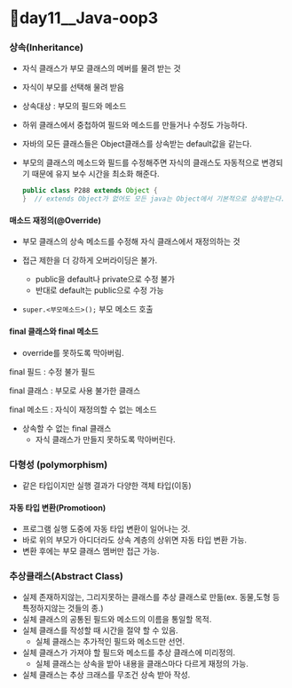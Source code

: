 # 📢day11__Java-oop3

### 상속(Inheritance)

- 자식 클래스가 부모 클래스의 메버를 물려 받는 것
- 자식이 부모를 선택해 물려 받음
- 상속대상 : 부모의 필드와 메소드
- 하위 클래스에서 중첩하여 필드와 메소드를 만들거나 수정도 가능하다.

- 자바의 모든 클래스들은 Object클래스를 상속받는 default값을 같는다.

- 부모의 클래스의 메소드와 필드를 수정해주면 자식의 클래스도 자동적으로 변경되기 때문에 유지 보수 시간을 최소화 해준다.

  ```java
  public class P288 extends Object {		
  }  // extends Object가 없어도 모든 java는 Object에서 기본적으로 상속받는다.
  ```



#### 매소드 재정의(@Override)

- 부모 클래스의 상속 메소드를 수정해 자식 클래스에서 재정의하는 것

- 접근 제한을 더 강하게 오버라이딩은 불가.
  - public을 default나 private으로 수정 불가
  - 반대로 default는 public으로 수정 가능

- `super.<부모메소드>();` 부모 메소드 호출



#### final 클래스와 final 메소드

- override를 못하도록 막아버림.

final 필드 : 수정 불가 필드

final 클래스 :  부모로 사용 불가한 클래스

final 메소드  : 자식이 재정의할 수 없는 메소드

- 상속할 수 없는 final 클래스
  -  자식 클래스가 만들지 못하도록 막아버린다. 

### 다형성 (polymorphism)

- 같은 타입이지만 실행 결과가 다양한 객체 타입(이동) 



#### 자동 타입 변환(Promotioon)

- 프로그램 실행 도중에 자동 타입 변환이 일어나는 것.
- 바로 위의 부모가 아디더라도 상속 계층의 상위면 자동 타입 변환 가능.
- 변환 후에는 부모 클래스 멤버만 접근 가능.



### 추상클래스(Abstract Class)

- 실제 존재하지않는, 그리지못하는 클래스를 추상 클래스로 만듦(ex. 동물,도형 등 특정하지않는 것들의 종.)
- 실체 클래스의 공통된 필드와 메소드의 이름을 통일할 목적.
- 실체 클래스를 작성할 때 시간을 절약 할 수 있음.
  - 실체 클래스는 추가적인 필드와 메소드만 선언.
- 실체 클래스가 가져야 할 필드와 메소드를 추상 클래스에 미리정의.
  - 실체 클래스는 상속을 받아 내용을 클래스마다 다르게 재정의 가능.
- 실체 클래스는 추상 크래스를 무조건 상속 받아 작성.